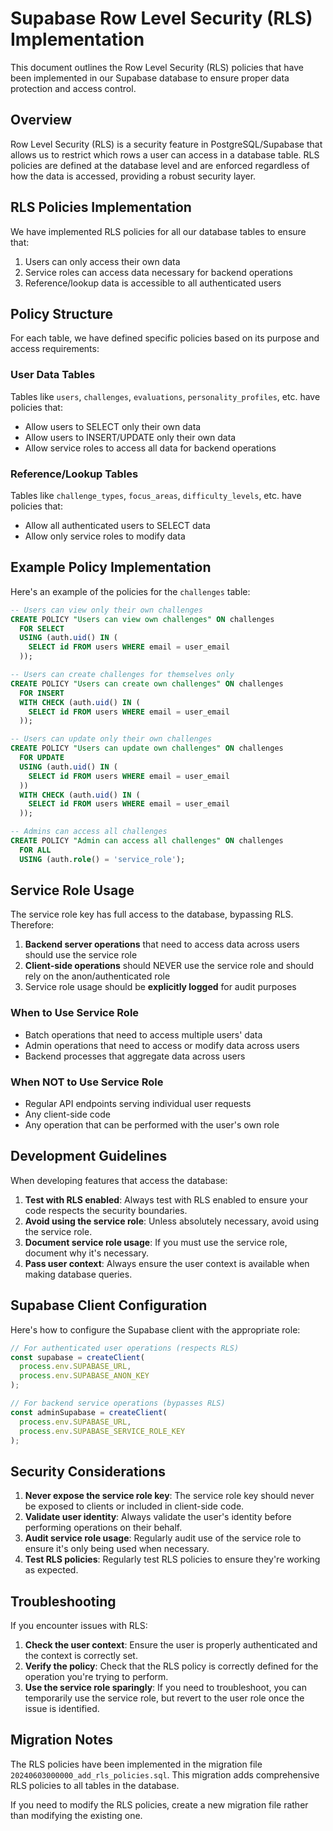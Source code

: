 # Supabase Row Level Security (RLS) Implementation

This document outlines the Row Level Security (RLS) policies that have been implemented in our Supabase database to ensure proper data protection and access control.

## Overview

Row Level Security (RLS) is a security feature in PostgreSQL/Supabase that allows us to restrict which rows a user can access in a database table. RLS policies are defined at the database level and are enforced regardless of how the data is accessed, providing a robust security layer.

## RLS Policies Implementation

We have implemented RLS policies for all our database tables to ensure that:

1. Users can only access their own data
2. Service roles can access data necessary for backend operations
3. Reference/lookup data is accessible to all authenticated users

## Policy Structure

For each table, we have defined specific policies based on its purpose and access requirements:

### User Data Tables

Tables like `users`, `challenges`, `evaluations`, `personality_profiles`, etc. have policies that:

- Allow users to SELECT only their own data
- Allow users to INSERT/UPDATE only their own data
- Allow service roles to access all data for backend operations

### Reference/Lookup Tables

Tables like `challenge_types`, `focus_areas`, `difficulty_levels`, etc. have policies that:

- Allow all authenticated users to SELECT data
- Allow only service roles to modify data

## Example Policy Implementation

Here's an example of the policies for the `challenges` table:

```sql
-- Users can view only their own challenges
CREATE POLICY "Users can view own challenges" ON challenges 
  FOR SELECT 
  USING (auth.uid() IN (
    SELECT id FROM users WHERE email = user_email
  ));

-- Users can create challenges for themselves only
CREATE POLICY "Users can create own challenges" ON challenges 
  FOR INSERT 
  WITH CHECK (auth.uid() IN (
    SELECT id FROM users WHERE email = user_email
  ));

-- Users can update only their own challenges
CREATE POLICY "Users can update own challenges" ON challenges 
  FOR UPDATE 
  USING (auth.uid() IN (
    SELECT id FROM users WHERE email = user_email
  )) 
  WITH CHECK (auth.uid() IN (
    SELECT id FROM users WHERE email = user_email
  ));

-- Admins can access all challenges
CREATE POLICY "Admin can access all challenges" ON challenges 
  FOR ALL 
  USING (auth.role() = 'service_role');
```

## Service Role Usage

The service role key has full access to the database, bypassing RLS. Therefore:

1. **Backend server operations** that need to access data across users should use the service role
2. **Client-side operations** should NEVER use the service role and should rely on the anon/authenticated role
3. Service role usage should be **explicitly logged** for audit purposes

### When to Use Service Role

- Batch operations that need to access multiple users' data
- Admin operations that need to access or modify data across users
- Backend processes that aggregate data across users

### When NOT to Use Service Role

- Regular API endpoints serving individual user requests
- Any client-side code
- Any operation that can be performed with the user's own role

## Development Guidelines

When developing features that access the database:

1. **Test with RLS enabled**: Always test with RLS enabled to ensure your code respects the security boundaries.
2. **Avoid using the service role**: Unless absolutely necessary, avoid using the service role.
3. **Document service role usage**: If you must use the service role, document why it's necessary.
4. **Pass user context**: Always ensure the user context is available when making database queries.

## Supabase Client Configuration

Here's how to configure the Supabase client with the appropriate role:

```javascript
// For authenticated user operations (respects RLS)
const supabase = createClient(
  process.env.SUPABASE_URL,
  process.env.SUPABASE_ANON_KEY
);

// For backend service operations (bypasses RLS)
const adminSupabase = createClient(
  process.env.SUPABASE_URL,
  process.env.SUPABASE_SERVICE_ROLE_KEY
);
```

## Security Considerations

1. **Never expose the service role key**: The service role key should never be exposed to clients or included in client-side code.
2. **Validate user identity**: Always validate the user's identity before performing operations on their behalf.
3. **Audit service role usage**: Regularly audit use of the service role to ensure it's only being used when necessary.
4. **Test RLS policies**: Regularly test RLS policies to ensure they're working as expected.

## Troubleshooting

If you encounter issues with RLS:

1. **Check the user context**: Ensure the user is properly authenticated and the context is correctly set.
2. **Verify the policy**: Check that the RLS policy is correctly defined for the operation you're trying to perform.
3. **Use the service role sparingly**: If you need to troubleshoot, you can temporarily use the service role, but revert to the user role once the issue is identified.

## Migration Notes

The RLS policies have been implemented in the migration file `20240603000000_add_rls_policies.sql`. This migration adds comprehensive RLS policies to all tables in the database.

If you need to modify the RLS policies, create a new migration file rather than modifying the existing one. 